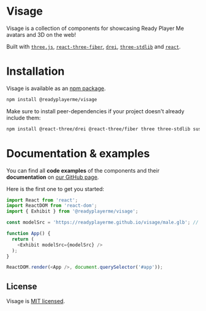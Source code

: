 # Visage
Visage is a collection of components for showcasing Ready Player Me avatars and 3D on the web!

Built with [`three.js`](https://github.com/mrdoob/three.js), [`react-three-fiber`](https://github.com/pmndrs/react-three-fiber), [`drei`](https://github.com/pmndrs/drei), [`three-stdlib`](https://github.com/pmndrs/three-stdlib) and [`react`](https://github.com/facebook/react/).

# Installation

Visage is available as an [npm package](https://www.npmjs.com/package/@readyplayerme/visage).
```sh
npm install @readyplayerme/visage
```

Make sure to install peer-dependencies if your project doesn't already include them:
```sh
npm install @react-three/drei @react-three/fiber three three-stdlib suspend-react
```

# Documentation & examples

You can find all **code examples** of the components and their **documentation** on [our GitHub page](https://readyplayerme.github.io/visage/).

Here is the first one to get you started:
```typescript jsx
import React from 'react';
import ReactDOM from 'react-dom';
import { Exhibit } from '@readyplayerme/visage';

const modelSrc = 'https://readyplayerme.github.io/visage/male.glb'; // this can be a relative or absolute URL

function App() {
  return (
    <Exhibit modelSrc={modelSrc} />
  );
}

ReactDOM.render(<App />, document.querySelector('#app'));
```

## License

Visage is [MIT licensed](./LICENSE).
